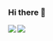 ### Hi there 👋

<!--
**faizmokhtar/faizmokhtar** is a ✨ _special_ ✨ repository because its `README.md` (this file) appears on your GitHub profile.

Here are some ideas to get you started:

- 🔭 I’m currently working on ...
- 🌱 I’m currently learning ...
- 👯 I’m looking to collaborate on ...
- 🤔 I’m looking for help with ...
- 💬 Ask me about ...
- 📫 How to reach me: ...
- 😄 Pronouns: ...
- ⚡ Fun fact: ...
-->

<a href="https://github.com/faizmokhtar/github-readme-stats">
  <img align="left" src="https://github-readme-stats.vercel.app/api?username=faizmokhtar&count_private=true" />
</a>
<a href="https://github.com/faizmokhtar/convoychat">
  <img align="left" src="https://github-readme-stats.vercel.app/api/top-langs/?username=faizmokhtar" />
</a>
